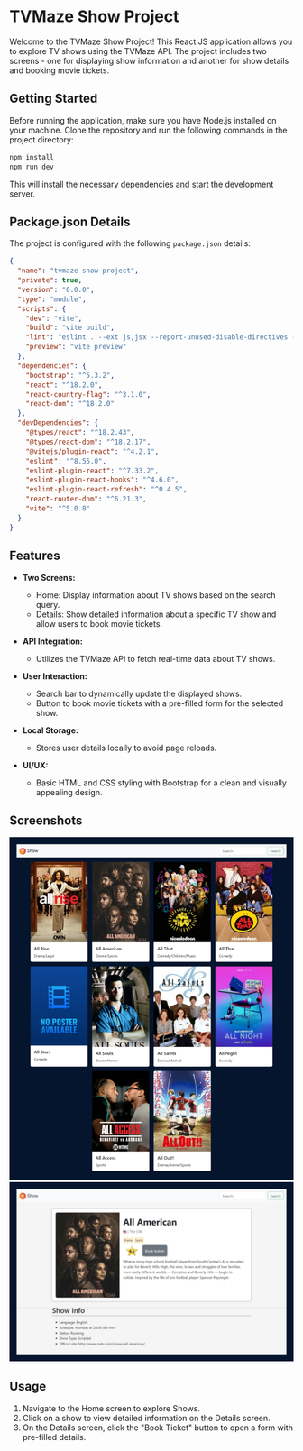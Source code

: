 # TVMaze Show Project

Welcome to the TVMaze Show Project! This React JS application allows you to explore TV shows using the TVMaze API. The project includes two screens - one for displaying show information and another for show details and booking movie tickets.

## Getting Started

Before running the application, make sure you have Node.js installed on your machine. Clone the repository and run the following commands in the project directory:

```bash
npm install
npm run dev
```

This will install the necessary dependencies and start the development server.

## Package.json Details

The project is configured with the following `package.json` details:

```json
{
  "name": "tvmaze-show-project",
  "private": true,
  "version": "0.0.0",
  "type": "module",
  "scripts": {
    "dev": "vite",
    "build": "vite build",
    "lint": "eslint . --ext js,jsx --report-unused-disable-directives --max-warnings 0",
    "preview": "vite preview"
  },
  "dependencies": {
    "bootstrap": "^5.3.2",
    "react": "^18.2.0",
    "react-country-flag": "^3.1.0",
    "react-dom": "^18.2.0"
  },
  "devDependencies": {
    "@types/react": "^18.2.43",
    "@types/react-dom": "^18.2.17",
    "@vitejs/plugin-react": "^4.2.1",
    "eslint": "^8.55.0",
    "eslint-plugin-react": "^7.33.2",
    "eslint-plugin-react-hooks": "^4.6.0",
    "eslint-plugin-react-refresh": "^0.4.5",
    "react-router-dom": "^6.21.3",
    "vite": "^5.0.8"
  }
}
```

## Features

- **Two Screens:**
  - Home: Display information about TV shows based on the search query.
  - Details: Show detailed information about a specific TV show and allow users to book movie tickets.

- **API Integration:**
  - Utilizes the TVMaze API to fetch real-time data about TV shows.

- **User Interaction:**
  - Search bar to dynamically update the displayed shows.
  - Button to book movie tickets with a pre-filled form for the selected show.

- **Local Storage:**
  - Stores user details locally to avoid page reloads.

- **UI/UX:**
  - Basic HTML and CSS styling with Bootstrap for a clean and visually appealing design.

## Screenshots

![Home Screen](./public/home-ss.jpeg)
![Details Screen](./public/detail-ss.jpeg)

## Usage

1. Navigate to the Home screen to explore Shows.
2. Click on a show to view detailed information on the Details screen.
3. On the Details screen, click the "Book Ticket" button to open a form with pre-filled details.
